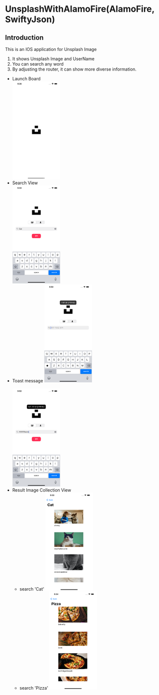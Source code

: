 # UnsplashWithAlamoFire(AlamoFire,SwiftyJson)

## Introduction
This is an IOS application for Unsplash Image
1. It shows Unsplash Image and UserName
3. You can search any word
4. By adjusting the router, it can show more diverse information.
   
* Launch Board   
<img src="/imagefile/alamo1.png" width="156px" height="320px" title="px(픽셀) 크기 설정" alt="RubberDuck"></img><br/>   
* Search View   
<img src="/imagefile/alamo3.png" width="156px" height="320px" title="px(픽셀) 크기 설정" alt="RubberDuck"></img><br/>   
* Toast message
<img src="/imagefile/alamo6.png" width="156px" height="320px" title="px(픽셀) 크기 설정" alt="RubberDuck"></img><br/>   
<img src="/imagefile/alamo7.png" width="156px" height="320px" title="px(픽셀) 크기 설정" alt="RubberDuck"></img><br/>   
* Result Image Collection View 
  * search 'Cat'
<img src="/imagefile/alamo4.png" width="156px" height="320px" title="px(픽셀) 크기 설정" alt="RubberDuck"></img><br/>   
  * search 'Pizza'
<img src="/imagefile/alamo5.png" width="156px" height="320px" title="px(픽셀) 크기 설정" alt="RubberDuck"></img><br/>   
